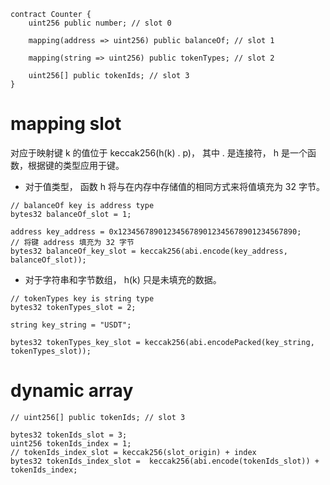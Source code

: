 ```solidity
contract Counter {
    uint256 public number; // slot 0

    mapping(address => uint256) public balanceOf; // slot 1

    mapping(string => uint256) public tokenTypes; // slot 2

    uint256[] public tokenIds; // slot 3
}

```

# mapping slot

对应于映射键 k 的值位于 keccak256(h(k) . p)， 其中 . 是连接符， h 是一个函数，根据键的类型应用于键。

- 对于值类型， 函数 h 将与在内存中存储值的相同方式来将值填充为 32 字节。

```solidity
// balanceOf key is address type
bytes32 balanceOf_slot = 1;

address key_address = 0x1234567890123456789012345678901234567890;
// 将键 address 填充为 32 字节
bytes32 balanceOf_key_slot = keccak256(abi.encode(key_address, balanceOf_slot));

```

- 对于字符串和字节数组， h(k) 只是未填充的数据。

```solidity
// tokenTypes key is string type
bytes32 tokenTypes_slot = 2;

string key_string = "USDT";

bytes32 tokenTypes_key_slot = keccak256(abi.encodePacked(key_string, tokenTypes_slot));

```

# dynamic array

```solidity
// uint256[] public tokenIds; // slot 3

bytes32 tokenIds_slot = 3;
uint256 tokenIds_index = 1;
// tokenIds_index_slot = keccak256(slot_origin) + index
bytes32 tokenIds_index_slot =  keccak256(abi.encode(tokenIds_slot)) + tokenIds_index;
```
